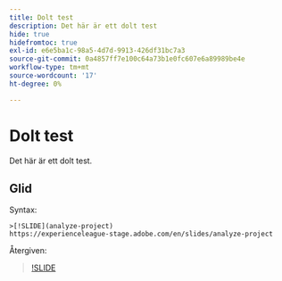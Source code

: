```yaml
---
title: Dolt test
description: Det här är ett dolt test
hide: true
hidefromtoc: true
exl-id: e6e5ba1c-98a5-4d7d-9913-426df31bc7a3
source-git-commit: 0a4857ff7e100c64a73b1e0fc607e6a89989be4e
workflow-type: tm+mt
source-wordcount: '17'
ht-degree: 0%

---
```


# Dolt test

Det här är ett dolt test.

## Glid

Syntax:

```
>[!SLIDE](analyze-project)
https://experienceleague-stage.adobe.com/en/slides/analyze-project
```

Återgiven:

>[!SLIDE](analyze-project)

